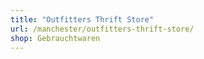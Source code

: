 ```yaml
---
title: "Outfitters Thrift Store"
url: /manchester/outfitters-thrift-store/
shop: Gebrauchtwaren
---
```


